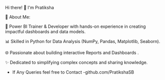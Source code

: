 Hi there! 👋 I'm Pratiksha

🔧 About Me:

🔄 Power BI Trainer & Developer with hands-on experience in creating impactful dashboards and data models.

📊 Skilled in Python for Data Analysis (NumPy, Pandas, Matplotlib, Seaborn).

🌐 Passionate about building interactive Reports and Dashboards .

✨ Dedicated to simplifying complex concepts and sharing knowledge.

-   If Any Queries feel free to Contact -github.com/PratikshaSB


<!---
PratikshaSB/PratikshaSB is a ✨ special ✨ repository because its `README.md` (this file) appears on your GitHub profile.
You can click the Preview link to take a look at your changes.
--->
